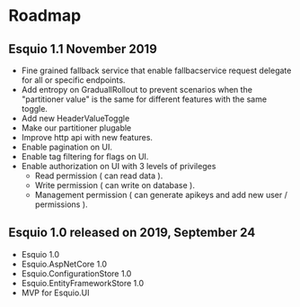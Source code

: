 
# Roadmap 

## Esquio 1.1  November 2019

- Fine grained fallback service that enable fallbacservice request delegate for all or specific endpoints.
- Add entropy on GraduallRollout to prevent scenarios when the "partitioner value" is the same for different features with the same toggle.
- Add new HeaderValueToggle
- Make our partitioner plugable
- Improve http api with new features.
- Enable pagination on UI.
- Enable tag filtering for flags on UI.
- Enable authorization on UI with 3 levels of privileges
    - Read permission ( can read data ).
    - Write permission ( can write on database ).
    - Management permission ( can generate apikeys and add new user / permissions ).

## Esquio 1.0 released on 2019, September 24

- Esquio 1.0
- Esquio.AspNetCore 1.0
- Esquio.ConfigurationStore 1.0
- Esquio.EntityFrameworkStore 1.0
- MVP for Esquio.UI

